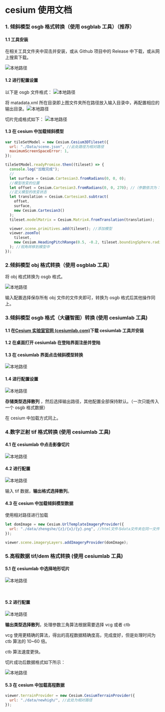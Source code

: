 # **cesium 使用文档**

### 1. 倾斜模型 osgb 格式转换（使用 osgblab 工具）（推荐）

#### **1.1 工具安装**

在相关工具文件夹中双击并安装，或从 Github 项目中的 Release 中下载，或从网上搜索下载。

​![本地路径](.\image\osgblab.png "osgblab安装")

#### **1.2 进行配置设置**

以下是 osgb 文件格式： ![本地路径](.\image\osgb格式表现.png "osgb文件格式如下：")

将 matadata.xml 所在目录即上图文件夹所在路径放入输入目录中，再配置相应的输出目录。![本地路径](.\image\osgb转3dtile1.png "osgb文件格式如下：")

切片完成格式如下：
![本地路径](.\image\osgb切片完成后格式.png "配置展示")

#### **1.3 在 cesium 中加载倾斜模型**

```javascript
var tileSetModel = new Cesium.Cesium3DTileset({
  url: "./Data/scene.json", //此处路径为相对路径
  maximumScreenSpaceError: 1,
});

tileSetModel.readyPromise.then((tileset) => {
  console.log("加载完成");
  //
  let surface = Cesium.Cartesian3.fromRadians(0, 0, 0);
  //模型改变的位置
  let offset = Cesium.Cartesian3.fromRadians(0, 0, 270); //（参数依次为：经度，纬度，高度）根据需要自行调整
  //定义模型的改变状态
  let translation = Cesium.Cartesian3.subtract(
    offset,
    surface,
    new Cesium.Cartesian3()
  );
  tileset.modelMatrix = Cesium.Matrix4.fromTranslation(translation);

  viewer.scene.primitives.add(tileset); //添加模型
  viewer.zoomTo(
    tileset,
    new Cesium.HeadingPitchRange(0.5, -0.2, tileset.boundingSphere.radius * 1.0)
  ); //视角转移到模型中
});
```

### 2.倾斜模型 obj 格式转换（使用 osgblab 工具）

将 obj 格式转换为 osgb 格式。

![本地路径](.\image\obj转osgb.png "配置展示")

输入配置选择保存所有 obj 文件的文件夹即可，转换为 osgb 格式后其他操作同上。

### **3.倾斜模型 osgb 格式（大疆智图）转换** (使用 cesiumlab 工具)

#### **1.1 在[Cesium 实验室官网 (cesiumlab.com)](https://www.cesiumlab.com/)下载 cesiumlab 工具并安装**

#### **1.2 在桌面打开 cesiumlab 在登陆界面注册并登陆**

#### **1.3 在 cesiumlab 界面点击倾斜模型转换**

![本地路径](.\image\osgb2.png "配置展示")

#### **1.4 进行配置设置**

![本地路径](.\image\osgb3.png "配置展示")

**存储类型选择散列** ，然后选择输出路径，其他配置全部保持默认。（一次只能传入一个 osgb 格式数据）

在 cesium 中加载方式同上。

### **4.数字正射 tif 格式转换** (使用 cesiumlab 工具)

#### **4.1 在 cesiumlab 中点击影像切片**

![本地路径](.\image\tif数字正射数据.png "配置展示")

#### **4.2 进行配置**

![本地路径](.\image\数字正射配置.png "配置展示")

输入 tif 数据，**输出格式选择散列**。

#### **4.3 在 cesium 中加载倾斜模型数据**

使用相对路径进行加载

```javascript
let domImage = new Cesium.UrlTemplateImageryProvider({
  url: "./data/zhengshe/{z}/{x}/{y}.png", //html文件与data文件夹在同一文件夹下，zhengshe文件夹内部数据如上图所示。
});

viewer.scene.imageryLayers.addImageryProvider(domImage);
```

####

### **5.高程数据 tif/dem 格式转换** (使用 cesiumlab 工具)

#### **5.1 在 cesiumlab 中选择地形切片**

![本地路径](.\image\tif高程数据.png "配置展示")

​

#### **5.2 进行配置**

![本地路径](.\image\高程数据配置.png "配置展示")

**输出类型选择散列**，处理参数三角算法根据需要选择 vcg 或者 ctb

vcg 使用更精确的算法，得出的高程数据精确度高，完成度好，但是处理时间为 ctb 算法的 10~60 倍。

ctb 算法速度更快。

切片成功后数据格式如下所示：

![本地路径](.\image\高程数据展示.png "配置展示")

#### **5.3 在 cesium 中加载高程数据**

```javascript
viewer.terrainProvider = new Cesium.CesiumTerrainProvider({
  url: "./data/newhigh/", //此处为相对路径
});
```
